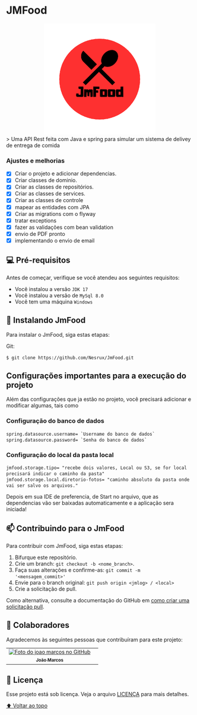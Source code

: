# JMFood

<!---Esses são exemplos. Veja https://shields.io para outras pessoas ou para personalizar este conjunto de escudos. Você pode querer incluir dependências, status do projeto e informações de licença aqui--->
<div align="center">
  <img src="/docs/jmfoodLogo.png" alt="exemplo imagem" width=300px>
</div>
> Uma API Rest feita com Java e spring para simular um sistema de delivey de entrega de comida

### Ajustes e melhorias

- [x] Criar o projeto e adicionar dependencias.
- [x] Criar classes de dominio.
- [x] Criar as classes de repositórios.
- [x] Criar as classes de services.
- [x] Criar as classes de controle
- [x] mapear as entidades com JPA
- [x] Criar as migrations com o flyway
- [x] tratar exceptions
- [x] fazer as validações com bean validation
- [x] envio de PDF pronto
- [x] implementando o envio de email
## 💻 Pré-requisitos

Antes de começar, verifique se você atendeu aos seguintes requisitos:
<!---Estes são apenas requisitos de exemplo. Adicionar, duplicar ou remover conforme necessário--->
* Você instalou a versão `JDK 17`
* Você instalou a versão de `MySql 8.0`
* Você tem uma máquina `Windows`

## 🚀 Instalando JmFood

Para instalar o JmFood, siga estas etapas:

Git:
```
$ git clone https://github.com/Nesrux/JmFood.git
```
## Configurações importantes para a execução do projeto
Além das configurações que ja estão no projeto, você precisará adicionar e modificar algumas, tais como
### Configuração do banco de dados
```
spring.datasource.username= `Username do banco de dados`
spring.datasource.password= `Senha do banco de dados`
```
### Configuração do local da pasta local
```
jmfood.storage.tipo= "recebe dois valores, Local ou S3, se for local precisará indicar o caminho da pasta"				
jmfood.storage.local.diretorio-fotos= "caminho absoluto da pasta onde vai ser salvo os arquivos."

```

Depois em sua IDE de preferencia, de Start no arquivo, que as dependencias vão ser baixadas automaticamente e a aplicação sera iniciada!

## 📫 Contribuindo para o JmFood
<!---Se o seu README for longo ou se você tiver algum processo ou etapas específicas que deseja que os contribuidores sigam, considere a criação de um arquivo CONTRIBUTING.md separado--->
Para contribuir com JmFood, siga estas etapas:

1. Bifurque este repositório.
2. Crie um branch: `git checkout -b <nome_branch>`.
3. Faça suas alterações e confirme-as: `git commit -m '<mensagem_commit>'`
4. Envie para o branch original: `git push origin <jmlog> / <local>`
5. Crie a solicitação de pull.

Como alternativa, consulte a documentação do GitHub em [como criar uma solicitação pull](https://help.github.com/en/github/collaborating-with-issues-and-pull-requests/creating-a-pull-request).

## 🤝 Colaboradores

Agradecemos às seguintes pessoas que contribuíram para este projeto:

<table>
  <tr>
    <td align="center">
      <a href="#">
        <img src="https://avatars.githubusercontent.com/u/112022434?s=400&u=35c5908d4696605c944211f4ea0e15a7bfcb6263&v=4" width="100px;" alt="Foto do joao marcos no GitHub"/><br>
        <sub>
          <b>João Marcos</b>
        </sub>
      </a>
    </td>
    <td align="center">
</table>

## 📝 Licença

Esse projeto está sob licença. Veja o arquivo [LICENÇA](LICENSE.md) para mais detalhes.

[⬆ Voltar ao topo](https://github.com/Nesrux/Jmlog)<br>
